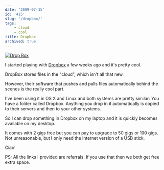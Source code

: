 ```yaml
---
date: '2009-07-15'
id: '415'
slug: '/dropbox/'
tags:
    - cloud
    - cool
title: Dropbox
archived: true
---
```


[![Drop
Box](https://www.getdropbox.com/static/1247653671/images/logo.png)](https://www.getdropbox.com/referrals/NTE0MDAyODY5)

I started playing with
[Dropbox](https://www.getdropbox.com/referrals/NTE0MDAyODY5) a few weeks ago
and it's pretty cool.

DropBox stores files in the "cloud", which isn't all that new.

However, their software that pushes and pulls files automatically behind the
scenes is the really cool part.

<!-- more -->

I've been using it in OS X and Linux and both systems are pretty similar: You
have a folder called Dropbox. Anything you drop in it automatically is copied
to their servers and then to your other systems.

So I can drop something in Dropbox on my laptop and it is quickly becomes
available on my desktop.

It comes with 2 gigs free but you can pay to upgrade to 50 gigs or 100 gigs.
Not unreasonable, but I only need the internet version of a USB stick.

Ciao!

PS: All the links I provided are referrals. If you use that then we both get
free extra space.
